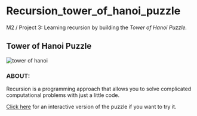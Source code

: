 # Recursion_tower_of_hanoi_puzzle
M2 / Project 3: Learning recursion by building the _Tower of Hanoi Puzzle._ 

## Tower of Hanoi Puzzle 
![tower of hanoi](https://github.com/user-attachments/assets/4ad1f500-39b5-460a-8f93-7e855f7b0369)



### ABOUT: 
Recursion is a programming approach that allows you to solve complicated computational problems with just a little code.

[Click here]([url](https://www.mathsisfun.com/games/towerofhanoi.html)) for an interactive version of the puzzle if you want to try it. 
